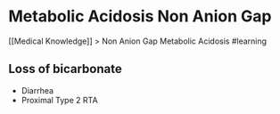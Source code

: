 # Metabolic Acidosis Non Anion Gap
[[Medical Knowledge]] > Non Anion Gap Metabolic Acidosis
#learning

## Loss of bicarbonate
* Diarrhea
* Proximal Type 2 RTA

